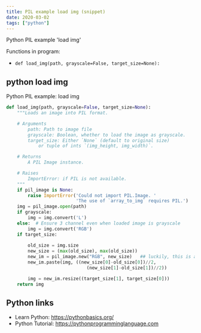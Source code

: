 ```yaml
---
title: PIL example load img (snippet)
date: 2020-03-02
tags: ["python"]
---
```

Python PIL example 'load img'

Functions in program: 
* `def load_img(path, grayscale=False, target_size=None):`

## python load img

Python PIL example: load img

```python
def load_img(path, grayscale=False, target_size=None):
    """Loads an image into PIL format.

    # Arguments
        path: Path to image file
        grayscale: Boolean, whether to load the image as grayscale.
        target_size: Either `None` (default to original size)
            or tuple of ints `(img_height, img_width)`.

    # Returns
        A PIL Image instance.

    # Raises
        ImportError: if PIL is not available.
    """
    if pil_image is None:
        raise ImportError('Could not import PIL.Image. '
                          'The use of `array_to_img` requires PIL.')
    img = pil_image.open(path)
    if grayscale:
        img = img.convert('L')
    else:  # Ensure 3 channel even when loaded image is grayscale
        img = img.convert('RGB')
    if target_size:
        
        old_size = img.size
        new_size = (max(old_size), max(old_size))
        new_im = pil_image.new("RGB", new_size)   ## luckily, this is already black!
        new_im.paste(img, ((new_size[0]-old_size[0])//2,
                              (new_size[1]-old_size[1])//2))

        img = new_im.resize((target_size[1], target_size[0]))
    return img

```

## Python links

- Learn Python: https://pythonbasics.org/
- Python Tutorial: https://pythonprogramminglanguage.com
